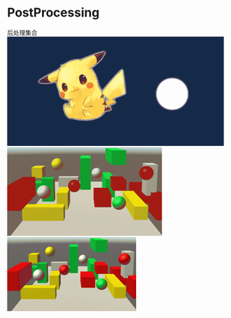 # PostProcessing
后处理集合  
![Image text](https://github.com/neoliangGame/PostProcessing/blob/master/bloom.gif)  
![Image text](https://github.com/neoliangGame/PostProcessing/blob/master/blur.gif)  
![Image text](https://github.com/neoliangGame/PostProcessing/blob/master/ratialBlur.gif)  
